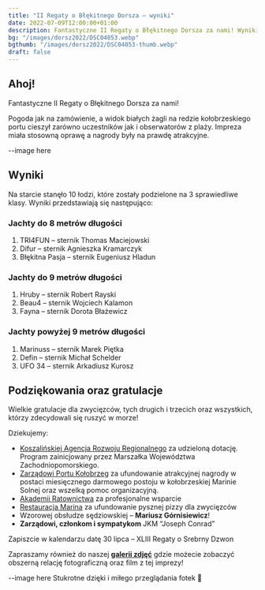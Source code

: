 ```yaml
---
title: "II Regaty o Błękitnego Dorsza – wyniki"
date: 2022-07-09T12:00:00+01:00
description: Fantastyczne II Regaty o Błękitnego Dorsza za nami! Wyniki, podziekowania i gratulacje.
bg: "/images/dorsz2022/DSC04053.webp"
bgthumb: "/images/dorsz2022/DSC04053-thumb.webp"
draft: false
---
```


## Ahoj!
Fantastyczne II Regaty o Błękitnego Dorsza za nami!

Pogoda jak na zamówienie, a widok białych żagli na redzie kołobrzeskiego portu cieszył zarówno uczestników jak i obserwatorów z plaży. Impreza miała stosowną oprawę a nagrody były na prawdę atrakcyjne.

--image here

## Wyniki
Na starcie stanęło 10 łodzi, które zostały podzielone na 3 sprawiedliwe klasy. Wyniki przedstawiają się następująco:

### Jachty do 8 metrów długości
1. TRI4FUN – sternik Thomas Maciejowski
1. Difur – sternik Agnieszka Kramarczyk
1. Błękitna Pasja – sternik Eugeniusz Hladun
### Jachty do 9 metrów długości
1. Hruby – sternik Robert Rayski
1. Beau4 – sternik Wojciech Kalamon
1. Fayna – sternik Dorota Błażewicz
### Jachty powyżej 9 metrów długości
1. Marinuss – sternik Marek Piętka
1. Defin – sternik Michał Schelder
1. UFO 34 – sternik Arkadiusz Kurosz

## Podziękowania oraz gratulacje
Wielkie gratulacje dla zwycięzców, tych drugich i trzecich oraz wszystkich, którzy zdecydowali się ruszyć w morze!

Dziekujemy:

- [Koszalińskiej Agencja Rozwoju Regionalnego](https://karrsa.eu/) za udzieloną dotację. Program zainicjowany przez Marszałka Województwa Zachodniopomorskiego.
- [Zarządowi Portu Kołobrzeg](https://zpmkolobrzeg.pl/) za ufundowanie atrakcyjnej nagrody w postaci miesięcznego darmowego postoju w kołobrzeskiej Marinie Solnej oraz wszelką pomoc organizacyjną.
- [Akademii Ratownictwa](https://akademiaratownictwa.com.pl/) za profesjonalne wsparcie
- [Restauracja Marina](https://www.marinarestauracja.pl/?gclid=Cj0KCQjwzqSWBhDPARIsAK38LY_1gjo3MhE_SteynFG1ndEVa9S8BjKUhecBcmgVIZpUpYF0fO-gKDYaAq4lEALw_wcB) za ufundowanie pysznej pizzy dla zwycięzców
- Wzorowej obsłudze sędziowskiej – **Mariusz Górnisiewicz**!
- **Zarządowi, członkom i sympatykom** JKM “Joseph Conrad”

Zapiszcie w kalendarzu datę 30 lipca – XLIII Regaty o Srebrny Dzwon

Zapraszamy również do naszej [**galerii zdjęć**](/galerie/blekitny-dorsz-2022/) gdzie możecie zobaczyć obszerną relację fotograficzną oraz film z tej imprezy!

--image here 
Stukrotne dzięki i miłego przeglądania fotek 🙂